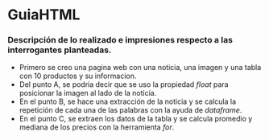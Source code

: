 # GuiaHTML
 ### Descripción de lo realizado e impresiones respecto a las interrogantes planteadas.
 
 - Primero se creo una pagina web con una noticia, una imagen y una tabla con 10 productos y su informacion.
 - Del punto A, se podria decir que se uso la propiedad *float* para posicionar la imagen al lado de la noticia.
 - En el punto B, se hace una extracción de la noticia y se calcula la repetición de cada una de las palabras con la ayuda de *dataframe*.
 - En el punto C, se extraen los datos de la tabla y se calcula promedio y mediana de los precios con la herramienta *for*.
